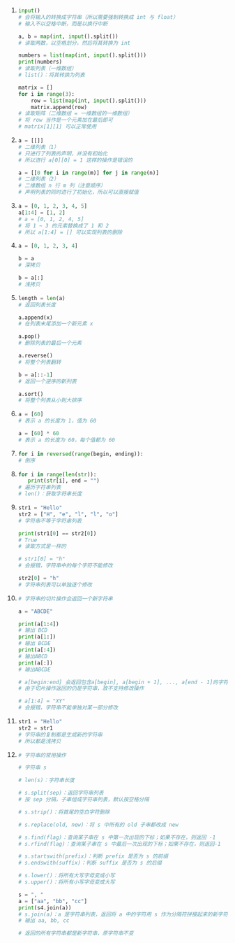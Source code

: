 1. ```python
   input()
   # 会将输入的转换成字符串（所以需要强制转换成 int 与 float）
   # 输入不以空格中断，而是以换行中断
   
   a, b = map(int, input().split())
   # 读取两数，以空格划分，然后将其转换为 int
   
   numbers = list(map(int, input().split()))
   print(numbers) 
   # 读取列表（一维数组）
   # list()：将其转换为列表
   
   matrix = []
   for i in range(3):
       row = list(map(int, input().split()))
       matrix.append(row)
   # 读取矩阵（二维数组 = 一维数组的一维数组）
   # 将 row 当作是一个元素加在最后即可
   # matrix[1][1] 可以正常使用
   ```

2. ```python
   a = [[]]
   # 二维列表（1）
   # 只进行了列表的声明，并没有初始化
   # 所以进行 a[0][0] = 1 这样的操作是错误的
   
   a = [[0 for i in range(m)] for j in range(n)]
   # 二维列表（2）
   # 二维数组 n 行 m 列（注意顺序）
   # 声明列表的同时进行了初始化，所以可以直接赋值
   ```

3. ```python
   a = [0, 1, 2, 3, 4, 5]
   a[1:4] = [1, 2]
   # a = [0, 1, 2, 4, 5]
   # 将 1 ~ 3 的元素替换成了 1 和 2
   # 所以 a[1:4] = [] 可以实现列表的删除
   ```

4. ```python
   a = [0, 1, 2, 3, 4]
   
   b = a
   # 深拷贝
   
   b = a[:]
   # 浅拷贝
   ```

5. ```python
   length = len(a) 
   # 返回列表长度
   
   a.append(x) 
   # 在列表末尾添加一个新元素 x
   
   a.pop() 
   # 删除列表的最后一个元素
   
   a.reverse() 
   # 将整个列表翻转
   
   b = a[::-1]
   # 返回一个逆序的新列表
   
   a.sort() 
   # 将整个列表从小到大排序
   ```

6. ```python
   a = [60]
   # 表示 a 的长度为 1，值为 60
   
   a = [60] * 60
   # 表示 a 的长度为 60，每个值都为 60
   ```

7. ```python
   for i in reversed(range(begin, ending)):
   # 倒序
   ```

9. ```python
   for i in range(len(str)):
      print(str[i], end = "")
   # 遍历字符串列表
   # len()：获取字符串长度
   ```
   
9. ```python
   str1 = "Hello"
   str2 = ["H", "e", "l", "l", "o"]
   # 字符串不等于字符串列表
   
   print(str1[0] == str2[0])
   # True
   # 读取方式是一样的
   
   # str1[0] = "h"
   # 会报错，字符串中的每个字符不能修改
   
   str2[0] = "h"
   # 字符串列表可以单独逐个修改
   ```

10. ```python
    # 字符串的切片操作会返回一个新字符串
    
    a = "ABCDE"
    
    print(a[1:4])
    # 输出 BCD
    print(a[1:])
    # 输出 BCDE
    print(a[:4])
    # 输出ABCD
    print(a[:])
    # 输出ABCDE
    
    # a[begin:end] 会返回包含a[begin], a[begin + 1], ..., a[end - 1]的字符串
    # 由于切片操作返回的仍是字符串，故不支持修改操作
    
    # a[1:4] = "XY"
    # 会报错，字符串不能单独对某一部分修改
    ```

11. ```python
    str1 = "Hello"
    str2 = str1
    # 字符串的复制都是生成新的字符串
    # 所以都是浅拷贝
    ```
    
12. ```python
    # 字符串的常用操作
    
    # 字符串 s
    
    # len(s)：字符串长度
    
    # s.split(sep)：返回字符串列表
    # 按 sep 分隔，子串组成字符串列表，默认按空格分隔
    
    # s.strip()：将首尾的空白字符删除
    
    # s.replace(old, new)：将 s 中所有的 old 子串都改成 new
    
    # s.find(flag)：查询某子串在 s 中第一次出现的下标；如果不存在，则返回 -1
    # s.rfind(flag)：查询某子串在 s 中最后一次出现的下标；如果不存在，则返回-1
    
    # s.startswith(prefix)：判断 prefix 是否为 s 的前缀
    # s.endswith(suffix)：判断 suffix 是否为 s 的后缀
    
    # s.lower()：将所有大写字母变成小写
    # s.upper()：将所有小写字母变成大写
    
    s = ", "
    a = ["aa", "bb", "cc"]
    print(s4.join(a))
    # s.join(a)：a 是字符串列表，返回将 a 中的字符用 s 作为分隔符拼接起来的新字符串
    # 输出 aa, bb, cc
    
    # 返回的所有字符串都是新字符串，原字符串不变
    ```

    
